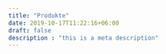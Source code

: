 ```yaml
---
title: "Produkte"
date: 2019-10-17T11:22:16+06:00
draft: false
description : "this is a meta description"
---
```

